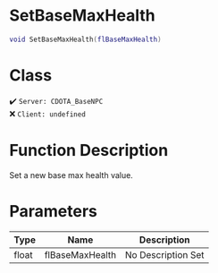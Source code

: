 # SetBaseMaxHealth
```lua
void SetBaseMaxHealth(flBaseMaxHealth)
```
# Class
✔️ `Server: CDOTA_BaseNPC`  
❌ `Client: undefined`  

# Function Description
Set a new base max health value.
# Parameters
Type|Name|Description
--|--|--
float|flBaseMaxHealth|No Description Set
